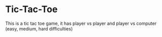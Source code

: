 # Tic-Tac-Toe
This is a tic tac toe game, it has player vs player and player vs computer (easy, medium, hard difficulties)
